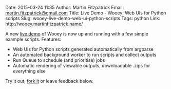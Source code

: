 Date: 2015-03-24 11:35
Author: Martin Fitzpatrick
Email: martin.fitzpatrick@gmail.com
Title: Live Demo - Wooey: Web UIs for Python scripts
Slug: wooey-live-demo-web-ui-python-scripts
Tags: python
Link: http://wooey.martinfitzpatrick.name/

A new [live demo](http://wooey.martinfitzpatrick.name/) of Wooey is now up
and running with a few simple example scripts. Features:

- Web UIs for Python scripts generated automatically from argparse
- An automated background worker to run scripts and collect outputs
- Run Queue to schedule (and prioritise) jobs
- Automatic rendering of viewable outputs, downloadable .zips for everything else

Try it out, [fork it](https://github.com/mfitzp/Wooey) or leave feedback below.

